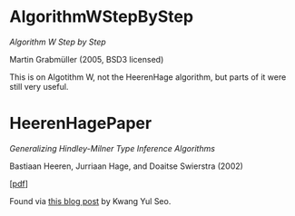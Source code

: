 # AlgorithmWStepByStep

*Algorithm W Step by Step*

Martin Grabmüller (2005, BSD3 licensed)

This is on Algotithm W, not the HeerenHage algorithm, but parts of it were still very useful.

# HeerenHagePaper

*Generalizing Hindley-Milner Type Inference Algorithms*

Bastiaan Heeren, Jurriaan Hage, and Doaitse Swierstra (2002)

[[pdf](https://pdfs.semanticscholar.org/8983/233b3dff2c5b94efb31235f62bddc22dc899.pdf)]

Found via [this blog post](https://kseo.github.io/posts/2017-01-02-hindley-milner-inference-with-constraints.html) by Kwang Yul Seo.
